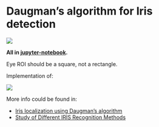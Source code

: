 # Daugman’s algorithm for Iris detection 

![](https://i.imgur.com/khDB7qJ.png)

**All in [jupyter-notebook](https://nbviewer.jupyter.org/github/banderlog/daugman/blob/master/another_daugman.ipynb).**

Eye ROI should be a square, not a rectangle.

Implementation of:

![](https://i.imgur.com/lksc28g.png)


More info could be found in:
+ [Iris localization using Daugman’s algorithm](https://www.diva-portal.org/smash/get/diva2:831173/FULLTEXT01.pdf)
+ [Study of Different IRIS Recognition Methods](http://www.ijctee.org/files/VOLUME2ISSUE1/IJCTEE_0212_14.pdf)
